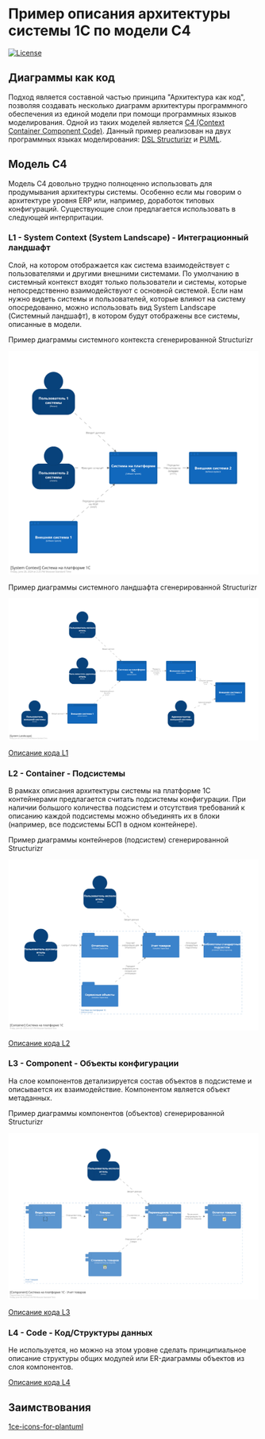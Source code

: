 # Пример описания архитектуры системы 1С по модели C4

[![License](https://img.shields.io/github/license/ivanmolodec/c4-1c-example?style=badge)](https://github.com/ivanmolodec/c4-1c-example/blob/develop/LICENSE)

## Диаграммы как код

Подход является составной частью принципа "Архитектура как код", позволяя создавать несколько диаграмм архитектуры программного обеспечения из единой модели при помощи программных языков моделирования. Одной из таких моделей является [C4 (Context Container Component Code)](https://c4model.com/). Данный пример реализован на двух программных языках моделирования: [DSL Structurizr](https://structurizr.com/dsl) и [PUML](https://plantuml.com/).

## Модель C4

Модель С4 довольно трудно полноценно использовать для продумывания архитектуры системы. Особенно если мы говорим о архитектуре уровня ERP или, например, доработок типовых конфигураций. Существующие слои предлагается использовать в следующей интерпритации.

### L1 - System Context (System Landscape) - Интеграционный ландшафт

Слой, на котором отображается как система взаимодействует с пользователями и другими внешними системами. По умолчанию в системный контекст входят только пользователи и системы, которые непосредственно взаимодействуют с основной системой. Если нам нужно видеть системы и пользователей, которые влияют на систему опосредованно, можно использовать вид System Landscape (Системный ландшафт), в котором будут отображены все системы, описанные в модели.

Пример диаграммы системного контекста сгенерированной Structurizr

![image](docs/img/structurizrSystemContext.png)

Пример диаграммы системного ландшафта сгенерированной Structurizr

![image](docs/img/structurizrSystemLandscape.png)

[Описание кода L1](docs/L1SystemContext.md)

### L2 - Container - Подсистемы

В рамках описания архитектуры системы на платформе 1С контейнерами предлагается считать подсистемы конфигурации. При наличии большого количества подсистем и отсутствия требований к описанию каждой подсистемы можно объединять их в блоки (например, все подсистемы БСП в одном контейнере).

Пример диаграммы контейнеров (подсистем) сгенерированной Structurizr

![image](docs/img/structurizrContainer.png)

[Описание кода L2](docs/L2Container.md)

### L3 - Component - Объекты конфигурации

На слое компонентов детализируется состав объектов в подсистеме и описывается их взаимодействие. Компонентом является объект метаданных.

Пример диаграммы компонентов (объектов) сгенерированной Structurizr

![image](docs/img/structurizrComponent.png)

[Описание кода L3](docs/L3Component.md)

### L4 - Code - Код/Структуры данных

Не используется, но можно на этом уровне сделать принципиальное описание структуры общих модулей или ER-диаграммы объектов из слоя компонентов.

[Описание кода L4](docs/L4Code.md)

## Заимствования

[1ce-icons-for-plantuml](https://github.com/ovcharenko-di/1ce-icons-for-plantuml)
